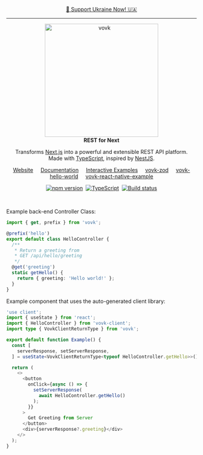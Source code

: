 <p align="center">
  <a target="_blank" class="font-semibold" href="https://supportukrainenow.org/">🌻 Support Ukraine Now! 🇺🇦</a>
</p>

<hr />

<p align="center"> 
  <picture>
    <source width="300" media="(prefers-color-scheme: dark)" srcset="https://vovk.dev/vovk-logo-white.svg">
    <source width="300" media="(prefers-color-scheme: light)" srcset="https://vovk.dev/vovk-logo.svg">
    <img width="300" alt="vovk" src="https://vovk.dev/vovk-logo.svg">
  </picture><br>
  <strong>REST for Next</strong>
</p>

<p align="center">
  Transforms <a href="https://nextjs.org/docs/app">Next.js</a> into a powerful and extensible REST API platform. 
  <br/>
  Made with <a href="https://www.typescriptlang.org/">TypeScript</a>, inspired by <a href="https://nestjs.com/">NestJS</a>.
</p>

<p align="center">
  <a href="https://vovk.dev/">Website</a>&nbsp;&nbsp;&nbsp;&nbsp;
  <a href="https://docs.vovk.dev/">Documentation</a>&nbsp;&nbsp;&nbsp;&nbsp;
  <a href="https://vovk-examples.vercel.app/">Interactive Examples</a>&nbsp;&nbsp;&nbsp;&nbsp;
  <a href="https://github.com/finom/vovk-zod">vovk-zod</a>&nbsp;&nbsp;&nbsp;&nbsp;
  <a href="https://github.com/finom/vovk-hello-world">vovk-hello-world</a>&nbsp;&nbsp;&nbsp;&nbsp;
  <a href="https://github.com/finom/vovk-react-native-example">vovk-react-native-example</a>
</p>
<p align="center">
  <a href="https://www.npmjs.com/package/vovk"><img src="https://badge.fury.io/js/vovk.svg" alt="npm version" /></a>&nbsp;
  <a href="https://www.typescriptlang.org/"><img src="https://img.shields.io/badge/%3C%2F%3E-TypeScript-%230074c1.svg" alt="TypeScript" /></a>&nbsp;
  <a href="https://github.com/finom/vovk/actions/workflows/main.yml"><img src="https://github.com/finom/vovk/actions/workflows/main.yml/badge.svg" alt="Build status" /></a>
</p>


 <br />

Example back-end Controller Class:

```ts
import { get, prefix } from 'vovk';

@prefix('hello')
export default class HelloController {
  /**
   * Return a greeting from 
   * GET /api/hello/greeting
   */
  @get('greeting')
  static getHello() {
    return { greeting: 'Hello world!' };
  }
}
```

Example component that uses the auto-generated client library:

```ts
'use client';
import { useState } from 'react';
import { HelloController } from 'vovk-client';
import type { VovkClientReturnType } from 'vovk';

export default function Example() {
  const [
    serverResponse, setServerResponse,
  ] = useState<VovkClientReturnType<typeof HelloController.getHello>>();

  return (
    <>
      <button
        onClick={async () => {
          setServerResponse(
            await HelloController.getHello()
          );
        }}
      >
        Get Greeting from Server
      </button>
      <div>{serverResponse?.greeting}</div>
    </>
  );
}
```
